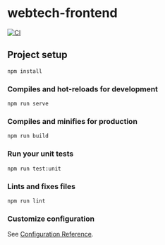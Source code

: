 # webtech-frontend
[![CI](https://github.com/NeugebauerElias/webtech-frontend/actions/workflows/ci.yml/badge.svg)](https://github.com/NeugebauerElias/webtech-frontend/actions/workflows/ci.yml)
## Project setup
```
npm install
```

### Compiles and hot-reloads for development
```
npm run serve
```

### Compiles and minifies for production
```
npm run build
```

### Run your unit tests
```
npm run test:unit
```

### Lints and fixes files
```
npm run lint
```

### Customize configuration
See [Configuration Reference](https://cli.vuejs.org/config/).
